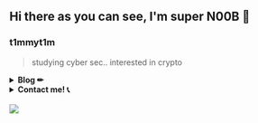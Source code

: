 ## Hi there as you can see, I'm super N00B 👋

### t1mmyt1m
> studying cyber sec.. interested in crypto

<details>
    <summary><b> Blog ✏ </b></summary>
  <br>
   <a href="https://velog.io/@t1mmy_t1m" target="_blank"><img src="https://img.shields.io/badge/Velog-20C997?style=flat-square&logo=Velog&logoColor=white"/></a>
   <a href="https://t1mmyt1m.tistory.com/" target="_blank"><img src="https://img.shields.io/badge/Tistory-263238?style=flat-square&logo=Directus&logoColor=white"/></a>
</details>

<details>
    <summary><b> Contact me! 📞 </b></summary>
  <br>
   <a href="https://discord.id/" target="_blank"><img src="https://img.shields.io/badge/Discord%20id:%20871397193544781936-5865F2?style=flat-square&logo=Discord&logoColor=white"/></a>
   <a href="mailto:leechaechae2006@gmail.com" target="_blank"><img src="https://img.shields.io/badge/Gmail-EA4335?style=flat-square&logo=Gmail&logoColor=white&link=leechaechae2006@gmail.com"/></a>
</details>


<br>
<img src="https://github-readme-stats.vercel.app/api/top-langs?username=t1mmyt1m&layout=compact"/>
